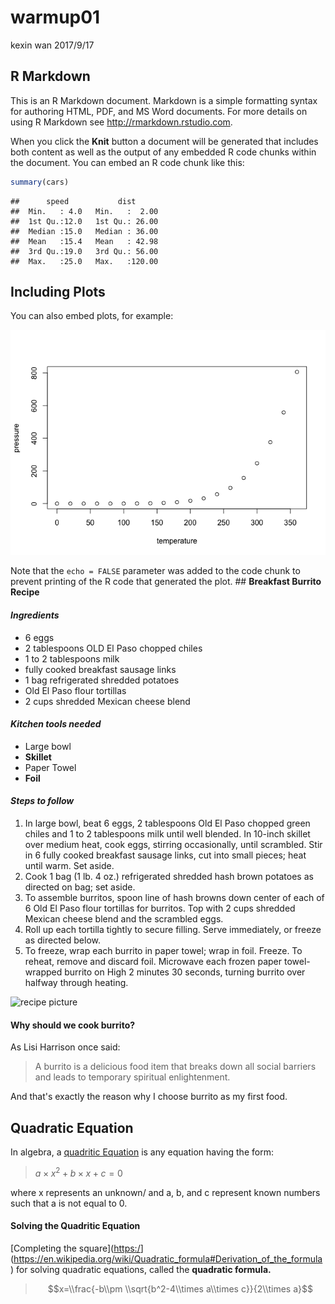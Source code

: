 warmup01
================
kexin wan
2017/9/17

R Markdown
----------

This is an R Markdown document. Markdown is a simple formatting syntax for authoring HTML, PDF, and MS Word documents. For more details on using R Markdown see <http://rmarkdown.rstudio.com>.

When you click the **Knit** button a document will be generated that includes both content as well as the output of any embedded R code chunks within the document. You can embed an R code chunk like this:

``` r
summary(cars)
```

    ##      speed           dist       
    ##  Min.   : 4.0   Min.   :  2.00  
    ##  1st Qu.:12.0   1st Qu.: 26.00  
    ##  Median :15.0   Median : 36.00  
    ##  Mean   :15.4   Mean   : 42.98  
    ##  3rd Qu.:19.0   3rd Qu.: 56.00  
    ##  Max.   :25.0   Max.   :120.00

Including Plots
---------------

You can also embed plots, for example:

![](up01-kexin-wan_files/figure-markdown_github-ascii_identifiers/pressure-1.png)

Note that the `echo = FALSE` parameter was added to the code chunk to prevent printing of the R code that generated the plot. \#\# **Breakfast Burrito Recipe**

#### *Ingredients*

-   6 eggs
-   2 tablespoons OLD El Paso chopped chiles
-   1 to 2 tablespoons milk
-   fully cooked breakfast sausage links
-   1 bag refrigerated shredded potatoes
-   Old El Paso flour tortillas
-   2 cups shredded Mexican cheese blend

#### *Kitchen tools needed*

-   Large bowl
-   **Skillet**
-   Paper Towel
-   **Foil**

#### *Steps to follow*

1.  In large bowl, beat 6 eggs, 2 tablespoons Old El Paso chopped green chiles and 1 to 2 tablespoons milk until well blended. In 10-inch skillet over medium heat, cook eggs, stirring occasionally, until scrambled. Stir in 6 fully cooked breakfast sausage links, cut into small pieces; heat until warm. Set aside.
2.  Cook 1 bag (1 lb. 4 oz.) refrigerated shredded hash brown potatoes as directed on bag; set aside.
3.  To assemble burritos, spoon line of hash browns down center of each of 6 Old El Paso flour tortillas for burritos. Top with 2 cups shredded Mexican cheese blend and the scrambled eggs.
4.  Roll up each tortilla tightly to secure filling. Serve immediately, or freeze as directed below.
5.  To freeze, wrap each burrito in paper towel; wrap in foil. Freeze. To reheat, remove and discard foil. Microwave each frozen paper towel-wrapped burrito on High 2 minutes 30 seconds, turning burrito over halfway through heating.

![recipe picture](https://images-gmi-pmc.edge-generalmills.com/a837c826-1849-4b26-8180-bc409fd542e9.jpg)

#### Why should we cook burrito?

As Lisi Harrison once said:

> A burrito is a delicious food item that breaks down all social barriers and leads to temporary spiritual enlightenment.

And that's exactly the reason why I choose burrito as my first food.

**Quadratic Equation**
----------------------

In algebra, a [quadritic Equation](https://en.wikipedia.org/wiki/Quadratic_equation) is any equation having the form:

> *a* × *x*<sup>2</sup> + *b* × *x* + *c* = 0

where x represents an unknown/ and a, b, and c represent known numbers such that a is not equal to 0.

#### **Solving the Quadritic Equation**

\[Completing the square\](<https:/>\] (<https://en.wikipedia.org/wiki/Quadratic_formula#Derivation_of_the_formula>) for solving quadratic equations, called the **quadratic formula.**

> $$x=\\frac{-b\\pm \\sqrt{b^2-4\\times a\\times c}}{2\\times a}$$
